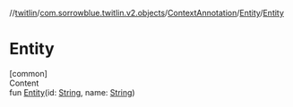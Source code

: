 //[twitlin](../../../index.md)/[com.sorrowblue.twitlin.v2.objects](../../index.md)/[ContextAnnotation](../index.md)/[Entity](index.md)/[Entity](-entity.md)



# Entity  
[common]  
Content  
fun [Entity](-entity.md)(id: [String](https://kotlinlang.org/api/latest/jvm/stdlib/kotlin/-string/index.html), name: [String](https://kotlinlang.org/api/latest/jvm/stdlib/kotlin/-string/index.html))  



